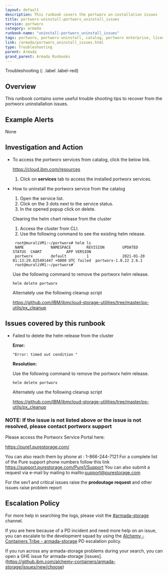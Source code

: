 ```yaml
---
layout: default
description: This runbook covers the portworx un-installation issues
title: portworx-uninstall-portworx_uninstall_issues
service: portworx
category: armada
runbook-name: "uninstall-portworx_uninstall_issues"
tags: portworx, portworx-uninstall, catalog, portworx enterprise, licence,cleanup
link: /armada/portworx_uninstall_issues.html
type: Troubleshooting
parent: Armada
grand_parent: Armada Runbooks
---
```


Troubleshooting
{: .label .label-red}

## Overview

This runbook contains some useful trouble shooting tips to recover from the portworx uninstallation issues.

## Example Alerts

None

## Investigation and Action

- To access the portworx services from catalog, click the below link.

   https://cloud.ibm.com/resources
   1. Click on **services** tab to access the installed portworx services.

- How to uninstall the portworx service from the catalog

  1. Open the service list.
  2. Click on the 3 dots next to the service status.
  3. In the opened popup click on delete.

  Clearing the helm chart release from the cluster
  1. Access the cluster from CLI.
  2. Use the following command to see the existing helm release.
  ```
   root@muraliVM1:~/portworx# helm ls
   NAME            NAMESPACE       REVISION        UPDATED                                 STATUS  CHART           APP VERSION
   portworx        default         1               2021-01-20 01:13:29.825491447 +0000 UTC failed  portworx-1.0.22 2.6.1
   root@muraliVM1:~/portworx#`
   ```
    Use the following command to remove the portworx helm release.
   ```
   helm delete portworx
   ```

  Alternately use the following cleanup script

  https://github.com/IBM/ibmcloud-storage-utilities/tree/master/px-utils/px_cleanup


## Issues covered by this runbook

- Failed to delete the helm release from the cluster

  **Error:**
    ```
    "Error: timed out condition "
    ```
  **Resolution:**

    Use the following command to remove the portworx helm release.
   ```
   helm delete portworx
   ```

   Alternately use the following cleanup script

   https://github.com/IBM/ibmcloud-storage-utilities/tree/master/px-utils/px_cleanup


###  NOTE: If  the issue is not listed above or the issue is not resolved, please contact portworx support

   Please access the Portworx Service Portal here:

   https://pure1.purestorage.com/

   You can also reach them by phone at : 1-866-244-7121
   For a complete list of the Pure support phone numbers follow this link https://support.purestorage.com/Pure1/Support
   You can also submit a request via e-mail by mailing to mailto:support@purestorage.com
   
   For the sev1 and critical issues raise the **prodoutage request** and other issues raise problem report


## Escalation Policy

   For more help in searching the logs, please visit the [#armada-storage](https://ibm-argonauts.slack.com/archives/C53P14PFE) channel.

   If you are here because of a PD incident and need more help on an issue, you can escalate to the development squad by
   using the [Alchemy - Containers Tribe - armada-storage](https://ibm.pagerduty.com/escalation_policies#P5B6A9G) PD
   escalation policy.

   If you run across any armada-storage problems during your search, you can open a GHE issue for armada-storage [issues].
   (https://github.ibm.com/alchemy-containers/armada-storage/issues/new/choose)
